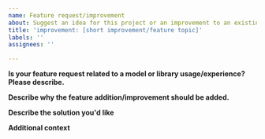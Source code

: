 ```yaml
---
name: Feature request/improvement
about: Suggest an idea for this project or an improvement to an existing feature
title: 'improvement: [short improvement/feature topic]'
labels: ''
assignees: ''

---
```


**Is your feature request related to a model or library usage/experience? Please describe.**

**Describe why the feature addition/improvement should be added.**

**Describe the solution you'd like**

**Additional context**

